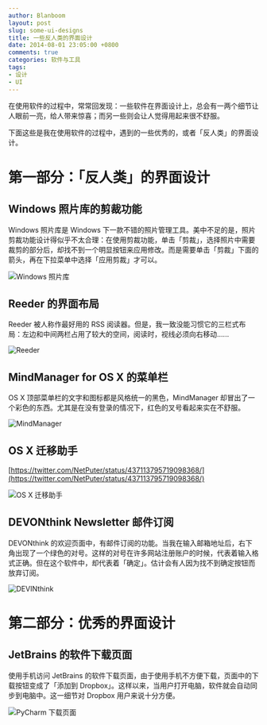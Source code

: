 ```yaml
---
author: Blanboom
layout: post
slug: some-ui-designs
title: 一些反人类的界面设计
date: 2014-08-01 23:05:00 +0800
comments: true
categories: 软件与工具
tags:
- 设计
- UI
---
```


在使用软件的过程中，常常回发现：一些软件在界面设计上，总会有一两个细节让人眼前一亮，给人带来惊喜；而另一些则会让人觉得用起来很不舒服。

下面这些是我在使用软件的过程中，遇到的一些优秀的，或者「反人类」的界面设计。

<!-- more -->

# 第一部分：「反人类」的界面设计

## Windows 照片库的剪裁功能

Windows 照片库是 Windows 下一款不错的照片管理工具。美中不足的是，照片剪裁功能设计得似乎不太合理：在使用剪裁功能，单击「剪裁」，选择照片中需要裁剪的部分后，却找不到一个明显按钮来应用修改。而是需要单击「剪裁」下面的箭头，再在下拉菜单中选择「应用剪裁」才可以。

![Windows 照片库](/images/2014/08/WindowsGallery.png)


## Reeder 的界面布局

Reeder 被人称作最好用的 RSS 阅读器。但是，我一致没能习惯它的三栏式布局：左边和中间两栏占用了较大的空间，阅读时，视线必须向右移动......

![Reeder](/images/2014/08/Reeder.png)


## MindManager for OS X 的菜单栏

OS X 顶部菜单栏的文字和图标都是风格统一的黑色，MindManager 却冒出了一个彩色的东西。尤其是在没有登录的情况下，红色的叉号看起来实在不舒服。

![MindManager](/images/2014/08/MindManager.png)


## OS X 迁移助手

[https://twitter.com/NetPuter/status/437113795719098368/](https://twitter.com/NetPuter/status/437113795719098368/)

![OS X 迁移助手](/images/2014/08/OSXMA.png)



## DEVONthink Newsletter 邮件订阅

DEVONthink 的欢迎页面中，有邮件订阅的功能。当我在输入邮箱地址后，右下角出现了一个绿色的对号。这样的对号在许多网站注册账户的时候，代表着输入格式正确。但在这个软件中，却代表着「确定」。估计会有人因为找不到确定按钮而放弃订阅。

![DEVINthink](/images/2014/08/DEVONthink.png)


# 第二部分：优秀的界面设计

## JetBrains 的软件下载页面

使用手机访问 JetBrains 的软件下载页面，由于使用手机不方便下载，页面中的下载按钮变成了「添加到 Dropbox」。这样以来，当用户打开电脑，软件就会自动同步到电脑中。这一细节对 Dropbox 用户来说十分方便。

![PyCharm 下载页面](/images/2014/08/JetBrains.png)

